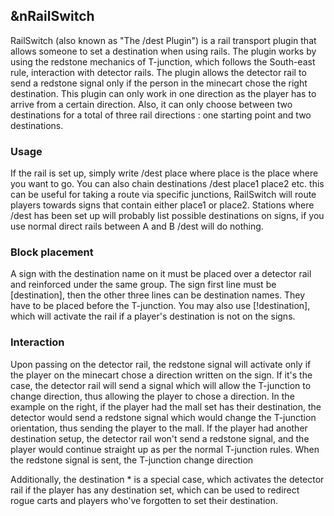 ## &nRailSwitch

RailSwitch (also known as "The /dest Plugin") is a rail transport plugin that allows someone to set a 
destination when using rails. The plugin works by using the redstone mechanics of T-junction, which 
follows the South-east rule, interaction with detector rails. The plugin allows the detector rail to 
send a redstone signal only if the person in the minecart chose the right destination. This plugin can 
only work in one direction as the player has to arrive from a certain direction. Also, it can only 
choose between two destinations for a total of three rail directions : one starting point and two destinations. 

### Usage

If the rail is set up, simply write /dest place where place is the place where you want to go. 
You can also chain destinations /dest place1 place2 etc. this can be useful for taking a route 
via specific junctions, RailSwitch will route players towards signs that contain either place1 
or place2. Stations where /dest has been set up will probably list possible destinations on signs, 
if you use normal direct rails between A and B /dest will do nothing.

### Block placement

A sign with the destination name on it must be placed over a detector rail and reinforced under the 
same group. The sign first line must be [destination], then the other three lines can be destination 
names. They have to be placed before the T-junction. You may also use [!destination], which will 
activate the rail if a player's destination is not on the signs.

### Interaction

Upon passing on the detector rail, the redstone signal will activate only if the player on the minecart 
chose a direction written on the sign. If it's the case, the detector rail will send a signal which will 
allow the T-junction to change direction, thus allowing the player to chose a direction. In the example on 
the right, if the player had the mall set has their destination, the detector would send a redstone signal 
which would change the T-junction orientation, thus sending the player to the mall. If the player had another 
destination setup, the detector rail won't send a redstone signal, and the player would continue straight up 
as per the normal T-junction rules. When the redstone signal is sent, the T-junction change direction

Additionally, the destination * is a special case, which activates the detector rail if the player has any 
destination set, which can be used to redirect rogue carts and players who've forgotten to set their destination.

